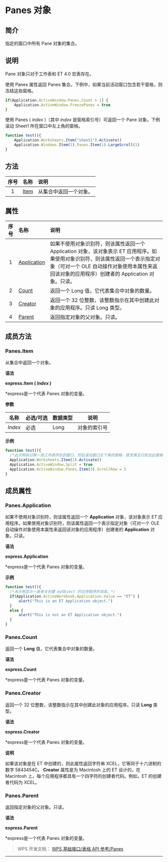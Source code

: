 # Panes 对象

## 简介

指定的窗口中所有 Pane 对象的集合。

## 说明

Pane 对象只对于工作表和 ET 4.0 宏表存在。

使用 Panes 属性返回 Panes 集合。下例中，如果当前活动窗口包含若干窗格，则冻结这些窗格。

``` JavaScript
if(Application.ActiveWindow.Panes.Count > 1) { 
    Application.ActiveWindow.FreezePanes = true
}
```

使用 Panes ( *index* )（其中 *index* 是窗格索引号）可返回一个 Pane 对象。下例滚动 Sheet1 所在窗口中左上角的窗格。

``` JavaScript
function test(){
    Application.Worksheets.Item("sheet1").Activate()
    Application.Windows.Item(1).Panes.Item(1).LargeScroll(1)
}
```

## 方法

| 序号 | 名称                | 说明                   |
|:----:|:--------------------|:-----------------------|
|  1   | [Item](#Panes.Item) | 从集合中返回一个对象。 |

## 属性

| 序号 | 名称                              | 说明                                                                                                                                                                                                                            |
|:----:|:----------------------------------|:--------------------------------------------------------------------------------------------------------------------------------------------------------------------------------------------------------------------------------|
|  1   | [Application](#Panes.Application) | 如果不使用对象识别符，则该属性返回一个 Application 对象，该对象表示 ET 应用程序。如果使用对象识别符，则该属性返回一个表示指定对象（可对一个 OLE 自动操作对象使用本属性来返回该对象的应用程序）创建者的 Application 对象。只读。 |
|  2   | [Count](#Panes.Count)             | 返回一个 Long 值，它代表集合中对象的数量。                                                                                                                                                                                      |
|  3   | [Creator](#Panes.Creator)         | 返回一个 32 位整数，该整数指示在其中创建此对象的应用程序。只读 Long 类型。                                                                                                                                                      |
|  4   | [Parent](#Panes.Parent)           | 返回指定对象的父对象。只读。                                                                                                                                                                                                    |

## 成员方法

### Panes.Item

从集合中返回一个对象。

**语法**

**express.Item ( *Index* )**

\*express是一个代表 Panes 对象的变量。

**参数**

| 名称    | 必选/可选 | 数据类型 | 说明         |
|---------|-----------|----------|--------------|
| *Index* | 必选      | Long     | 对象的索引号 |

**示例**

``` JavaScript
function test(){  
  /*此示例拆分第一张工作表所在的窗口，然后滚动窗口左下角的窗格，直至第五行到达此窗格的顶部。*/
  Application.Worksheets.Item(1).Activate()
  Application.ActiveWindow.Split = true
  Application.ActiveWindow.Panes.Item(3).ScrollRow = 5
}
```

## 成员属性

### Panes.Application

如果不使用对象识别符，则该属性返回一个 **Application** 对象，该对象表示 ET 应用程序。如果使用对象识别符，则该属性返回一个表示指定对象（可对一个 OLE 自动操作对象使用本属性来返回该对象的应用程序）创建者的 **Application** 对象。只读。

**语法**

**express.Application**

\*express是一个代表 Panes 对象的变量。

**示例**

``` JavaScript
function test(){  
  /*本示例显示一条有关创建 myObject 的应用程序的消息。*/
  if(Application.ActiveWorkbook.Application.Value == "ET") {
      alert("This is an ET Application object.")
  }                             
  else {
      alert("This is not an ET Application object.")
  }
}
```

### Panes.Count

返回一个 **Long** 值，它代表集合中对象的数量。

**语法**

**express.Count**

\*express是一个代表 Panes 对象的变量。

### Panes.Creator

返回一个 32 位整数，该整数指示在其中创建此对象的应用程序。只读 **Long** 类型。

**语法**

**express.Creator**

\*express是一个代表 Panes 对象的变量。

**说明**

如果该对象是在 ET 中创建的，则此属性返回字符串 XCEL，它等同于十六进制的数字 5843454C。 **Creator** 属性是为 Macintosh 上的 ET 设计的，在 Macintosh 上，每个应用程序都具有一个四字符的创建者代码。例如，ET 的创建者代码为 XCEL。

### Panes.Parent

返回指定对象的父对象。只读。

**语法**

**express.Parent**

\*express是一个代表 Panes 对象的变量。

> WPS 开发文档： [WPS 基础接口/表格 API 参考/Panes](https://qn.cache.wpscdn.cn/encs/doc/office_v19/index.htm)

------------------------------------------------------------------------
